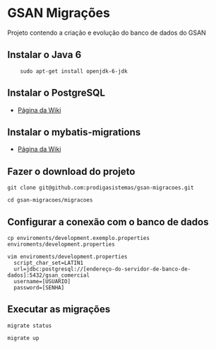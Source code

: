 # GSAN Migrações
Projeto contendo a criação e evolução do banco de dados do GSAN

## Instalar o Java 6
		sudo apt-get install openjdk-6-jdk

## Instalar o PostgreSQL
* [Página da Wiki](https://github.com/prodigasistemas/gsan/wiki/Instala%C3%A7%C3%A3o-07-PostgreSQL)

## Instalar o mybatis-migrations
* [Página da Wiki](https://github.com/prodigasistemas/gsan/wiki/Criando-Migra%C3%A7%C3%B5es-na-Base-de-Dados)

## Fazer o download do projeto
    git clone git@github.com:prodigasistemas/gsan-migracoes.git

    cd gsan-migracoes/migracoes

## Configurar a conexão com o banco de dados
    cp enviroments/development.exemplo.properties enviroments/development.properties

    vim enviroments/development.properties
      script_char_set=LATIN1
      url=jdbc:postgresql://[endereço-do-servidor-de-banco-de-dados]:5432/gsan_comercial
      username=[USUARIO]
      password=[SENHA]

## Executar as migrações
    migrate status

    migrate up
